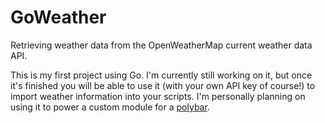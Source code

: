 # GoWeather
Retrieving weather data from the OpenWeatherMap current weather data API.

This is my first project using Go. I'm currently still working on it, but once it's finished you will be able to use it (with your own API key of course!) to import weather information into your scripts. I'm personally planning on using it to power a custom module for a [polybar](https://github.com/jaagr/polybar).
